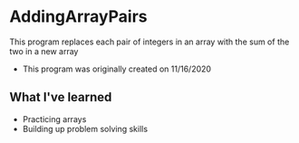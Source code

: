 # AddingArrayPairs

This program replaces each pair of integers in an array with the sum of the two in a new array
* This program was originally created on 11/16/2020

## What I've learned
* Practicing arrays
* Building up problem solving skills
